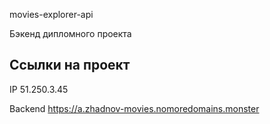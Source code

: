 movies-explorer-api

Бэкенд дипломного проекта

## Ссылки на проект

IP 51.250.3.45

Backend https://a.zhadnov-movies.nomoredomains.monster
